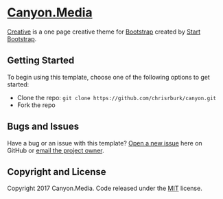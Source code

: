 # [Canyon.Media](http://canyon.media/)

[Creative](http://startbootstrap.com/template-overviews/creative/) is a one page creative theme for [Bootstrap](http://getbootstrap.com/) created by [Start Bootstrap](http://startbootstrap.com/).

## Getting Started

To begin using this template, choose one of the following options to get started:
* Clone the repo: `git clone https://github.com/chrisrburk/canyon.git`
* Fork the repo

## Bugs and Issues

Have a bug or an issue with this template? [Open a new issue](https://github.com/chrisrburk/canyon/issues) here on GitHub or [email the project owner](mailto:chris@canyon.media).

## Copyright and License

Copyright 2017 Canyon.Media. Code released under the [MIT](https://github.com/chrisrburk/canyon/blob/master/LICENSE) license.
